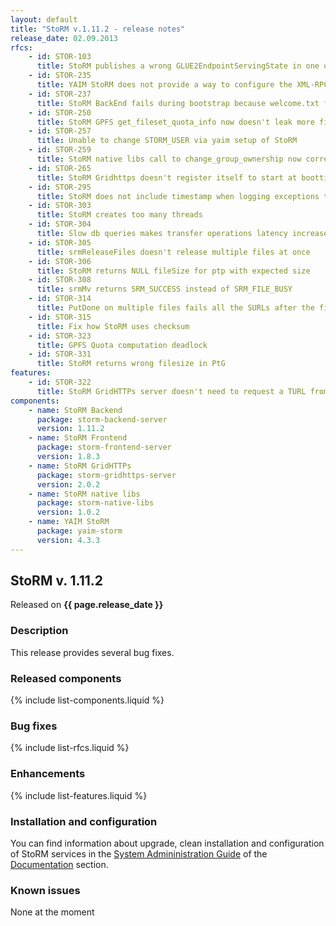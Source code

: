 ```yaml
---
layout: default
title: "StoRM v.1.11.2 - release notes"
release_date: 02.09.2013
rfcs:
    - id: STOR-103
      title: StoRM publishes a wrong GLUE2EndpointServingState in one of the two GLUE2Endpoint
    - id: STOR-235
      title: YAIM StoRM does not provide a way to configure the XML-RPC service port
    - id: STOR-237
      title: StoRM BackEnd fails during bootstrap because welcome.txt file is not found
    - id: STOR-250
      title: StoRM GPFS get_fileset_quota_info now doesn't leak more file descriptors
    - id: STOR-257
      title: Unable to change STORM_USER via yaim setup of StoRM
    - id: STOR-259
      title: StoRM native libs call to change_group_ownership now correctly forwards exceptions to the parent java process
    - id: STOR-265
      title: StoRM Gridhttps doesn't register itself to start at boottime
    - id: STOR-295
      title: StoRM does not include timestamp when logging exceptions to stderr log
    - id: STOR-303
      title: StoRM creates too many threads
    - id: STOR-304
      title: Slow db queries makes transfer operations latency increase
    - id: STOR-305
      title: srmReleaseFiles doesn't release multiple files at once
    - id: STOR-306
      title: StoRM returns NULL fileSize for ptp with expected size
    - id: STOR-308
      title: srmMv returns SRM_SUCCESS instead of SRM_FILE_BUSY
    - id: STOR-314
      title: PutDone on multiple files fails all the SURLs after the first specified
    - id: STOR-315
      title: Fix how StoRM uses checksum
    - id: STOR-323
      title: GPFS Quota computation deadlock
    - id: STOR-331
      title: StoRM returns wrong filesize in PtG
features:
    - id: STOR-322
      title: StoRM GridHTTPs server doesn't need to request a TURL from the BE during transfer requests
components:
    - name: StoRM Backend
      package: storm-backend-server
      version: 1.11.2
    - name: StoRM Frontend
      package: storm-frontend-server
      version: 1.8.3
    - name: StoRM GridHTTPs
      package: storm-gridhttps-server
      version: 2.0.2
    - name: StoRM native libs
      package: storm-native-libs
      version: 1.0.2
    - name: YAIM StoRM
      package: yaim-storm
      version: 4.3.3
---
```


## StoRM v. 1.11.2

Released on **{{ page.release_date }}**

### Description

This release provides several bug fixes.

### Released components

{% include list-components.liquid %}

### Bug fixes

{% include list-rfcs.liquid %}

### Enhancements

{% include list-features.liquid %}

### Installation and configuration

You can find information about upgrade, clean installation and configuration of StoRM services in the [System Admininistration Guide][storm-sysadmin-guide] of the [Documentation][storm-documentation] section.

### Known issues

None at the moment

[storm-documentation]: {{site.baseurl}}/documentation.html
[storm-sysadmin-guide]: {{site.baseurl}}/documentation/sysadmin-guide/1.11.2
